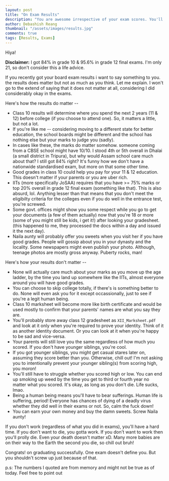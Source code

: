 ```yaml
---
layout: post
title: "On Exam Results"
description: "You are awesome irrespective of your exam scores. You'll end up doing incredible things in life, trust me."
author: Debashish Reang
thumbnail: "/assets/images/results.jpg"
comments: true
tags: [Results, Exams]
---
```


Hiya!

**Disclaimer:** I got 84% in grade 10 & 95.6% in grade 12 final exams. I'm only 21, so don't consider this a life advice.

If you recently got your board exam results i want to say something to you. the results does matter but not as much as you think. Let me explain. I won't go to the extend of saying that it does not matter at all, considering I did considerably okay in the exams.

Here's how the results do matter --

* Class 10 results will determine where you spend the next 2 years (11 & 12) before college (if you choose to attend one). So, it matters a little, but not a lot.
* If you're like me -- considering moving to a different state for better education, the school boards might be different and the school has nothing else but your marks to judge you (sadly).
* In cases like these, the marks do matter somehow. someone coming from a CBSE school might have 10/10. I stood 4th or 5th overall in Dhalai (a small district in Tripura), but why would Assam school care much about that? I still got 84% right? It's funny how we don't have a nationwide standardised exam, but more on that some other time.
* Good grades in class 10 could help you pay for your 11 & 12 education. This doesn't matter if your parents or you are uber rich.
* IITs (more specifically JoSAA) requires that you have >= 75% marks or top 20% overall in grade 12 final exam (something like that). This is also absurd, lol. Anything lesser than that means that you don't meet the eligibilty criteria for the colleges even if you do well in the entrance test, you're screwed.
* Some govt. offices might show you some respect while you go to get your documents (a few of them actually) now that you're 18 or more (some of you might still be kids, i get it!) after looking your gradesheet. (this happened to me, they processed the docs within a day and issued it the next day).
* Naila aunty will probably offer you sweets when you visit her if you have good grades. People will gossip about you in your dynasty and the locality. Some newspapers might even publish your photo. Although, teenage photos are mostly gross anyway. Puberty rocks, man!

Here's how your results don't matter --

* None will actually care much about your marks as you move up the age ladder, by the time you land up somewhere like the IITs, almost everyone around you will have good grades.
* You can choose to skip college totally, if there's is something better to do. None will even ask you for it except occassionally, just to see if you're a legit human being.
* Class 10 marksheet will become more like birth certificate and would be used mostly to confirm that your parents' names are what you say they are.
* You'll probably store away class 12 gradesheet as `XII_Marksheet.pdf` and look at it only when you're required to prove your identity. Think of it as another identity document. Or you can look at it when you're happy to be sad and vice-versa.
* Your parents will still love you the same regardless of how much you scored. If you don't have younger siblings, you're cool.
* If you got younger siblings, you might get casual stares later on, assuming they score better than you. Otherwise, chill out! I'm not asking you to intentionally prevent your younger sibling(s) from scoring high, you moron!
* You'll still have to struggle whether you scored high or low. You can end up smoking up weed by the time you get to third or fourth year no matter what you scored. It's okay, as long as you don't die. Life sucks, lmao.
* Being a human being means you'll have to bear sufferings. Human life is suffering, period! Everyone has chances of dying of a deadly virus whether they did well in their exams or not. So, calm the fuck down!
* You can earn your own money and buy the damn sweets. Screw Naila aunty!

If you don't work (regardless of what you did in exams), you'll have a hard time. If you don't want to die, you gotta work. If you don't want to work then you'll prolly die. Even your death doesn't matter xD. Many more babies are on their way to the Earth the second you die, so chill out bruh!

<reddot>Congrats!</reddot> on graduating successfully. One exam doesn't define you. But you shouldn't screw up just because of that.

p.s: The numbers I quoted are from memory and might not be true as of today. Feel free to point out